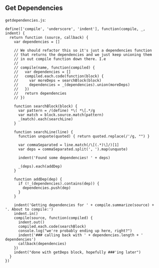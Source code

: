 Get Dependencies
----------------

`getdependencies.js`:

    define(['compile', 'underscore', 'indent'], function(compile, _, indent) {
      return function (source, callback) {
        var dependencies = []

        // We should refactor this so it's just a dependencies function
        // that returns the dependencies and we just keep unioning them
        // in out compile function down there. I.e
        // 
        // compile(name, function(compiled) {
        //   var dependencies = []
        //   compiled.each.code(function(block) { 
        //     var moreDeps = searchBlock(block)
        //     dependencies = _(dependencies).union(moreDeps)
        //   })
        //   return dependencies
        // })

        function searchBlock(block) {
          var pattern = /(define) *\( *\[.*/g
          var match = block.source.match(pattern)
          _(match).each(searchLine)
        }

        function searchLine(line) {
          function unquote(quoted) { return quoted.replace(/'/g, "") }

          var commaSeparated = line.match(/\[(.*)\]/)[1]
          var deps = commaSeparated.split(', ').map(unquote)

          indent('Found some dependencies! ' + deps)

          _(deps).each(addDep)
        }

        function addDep(dep) {
          if (!_(dependencies).contains(dep)) {
            dependencies.push(dep)
          }
        }

        indent('Getting dependencies for ' + compile.summarize(source) + '. About to compile:')
        indent.in()
        compile(source, function(compiled) {
          indent.out()
          compiled.each.code(searchBlock)
          console.log("we're probably ending up here, right?")
          indent('### calling back with ' + dependencies.length + '  dependencies')
          callback(dependencies)
        })
        indent("done with getDeps block, hopefully ###'ing later")
      }
    })